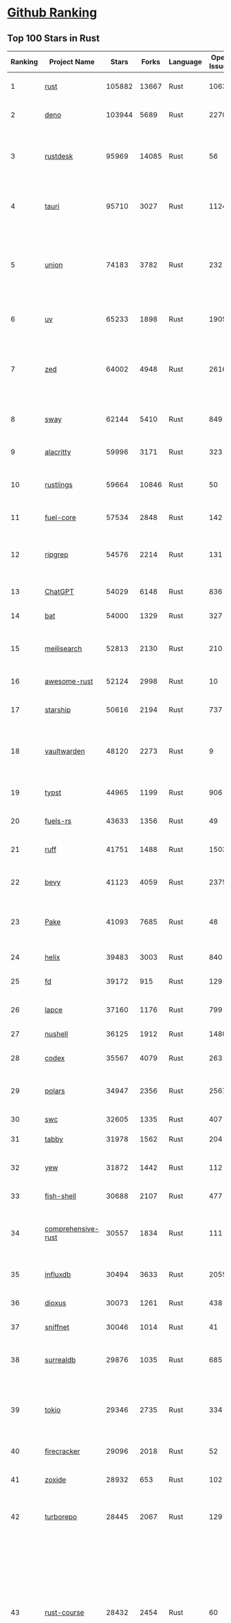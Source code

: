 [Github Ranking](../README.md)
==========

## Top 100 Stars in Rust

| Ranking | Project Name | Stars | Forks | Language | Open Issues | Description | Last Commit |
| ------- | ------------ | ----- | ----- | -------- | ----------- | ----------- | ----------- |
| 1 | [rust](https://github.com/rust-lang/rust) | 105882 | 13667 | Rust | 10638 | Empowering everyone to build reliable and efficient software. | 2025-08-19T18:28:39Z |
| 2 | [deno](https://github.com/denoland/deno) | 103944 | 5689 | Rust | 2270 | A modern runtime for JavaScript and TypeScript. | 2025-08-19T15:24:19Z |
| 3 | [rustdesk](https://github.com/rustdesk/rustdesk) | 95969 | 14085 | Rust | 56 | An open-source remote desktop application designed for self-hosting, as an alternative to TeamViewer. | 2025-08-19T15:03:12Z |
| 4 | [tauri](https://github.com/tauri-apps/tauri) | 95710 | 3027 | Rust | 1124 | Build smaller, faster, and more secure desktop and mobile applications with a web frontend. | 2025-08-19T18:34:18Z |
| 5 | [union](https://github.com/unionlabs/union) | 74183 | 3782 | Rust | 232 | The trust-minimized, zero-knowledge bridging protocol, designed for censorship resistance, extremely high security, and usage in decentralized finance. | 2025-08-19T19:03:01Z |
| 6 | [uv](https://github.com/astral-sh/uv) | 65233 | 1898 | Rust | 1905 | An extremely fast Python package and project manager, written in Rust. | 2025-08-19T16:45:43Z |
| 7 | [zed](https://github.com/zed-industries/zed) | 64002 | 4948 | Rust | 2616 | Code at the speed of thought – Zed is a high-performance, multiplayer code editor from the creators of Atom and Tree-sitter. | 2025-08-19T18:54:20Z |
| 8 | [sway](https://github.com/FuelLabs/sway) | 62144 | 5410 | Rust | 849 | 🌴 Empowering everyone to build reliable and efficient smart contracts. | 2025-08-19T18:32:41Z |
| 9 | [alacritty](https://github.com/alacritty/alacritty) | 59996 | 3171 | Rust | 323 | A cross-platform, OpenGL terminal emulator. | 2025-08-17T12:13:34Z |
| 10 | [rustlings](https://github.com/rust-lang/rustlings) | 59664 | 10846 | Rust | 50 | :crab: Small exercises to get you used to reading and writing Rust code! | 2025-08-18T10:01:40Z |
| 11 | [fuel-core](https://github.com/FuelLabs/fuel-core) | 57534 | 2848 | Rust | 142 | Rust full node implementation of the Fuel v2 protocol. | 2025-08-15T12:16:46Z |
| 12 | [ripgrep](https://github.com/BurntSushi/ripgrep) | 54576 | 2214 | Rust | 131 | ripgrep recursively searches directories for a regex pattern while respecting your gitignore | 2025-08-17T21:39:10Z |
| 13 | [ChatGPT](https://github.com/lencx/ChatGPT) | 54029 | 6148 | Rust | 836 | 🔮 ChatGPT Desktop Application (Mac, Windows and Linux) | 2024-08-29T17:58:11Z |
| 14 | [bat](https://github.com/sharkdp/bat) | 54000 | 1329 | Rust | 327 | A cat(1) clone with wings. | 2025-08-19T16:26:25Z |
| 15 | [meilisearch](https://github.com/meilisearch/meilisearch) | 52813 | 2130 | Rust | 210 | A lightning-fast search engine API bringing AI-powered hybrid search to your sites and applications. | 2025-08-19T15:15:27Z |
| 16 | [awesome-rust](https://github.com/rust-unofficial/awesome-rust) | 52124 | 2998 | Rust | 10 | A curated list of Rust code and resources. | 2025-08-17T08:06:05Z |
| 17 | [starship](https://github.com/starship/starship) | 50616 | 2194 | Rust | 737 | ☄🌌️  The minimal, blazing-fast, and infinitely customizable prompt for any shell! | 2025-08-19T13:03:23Z |
| 18 | [vaultwarden](https://github.com/dani-garcia/vaultwarden) | 48120 | 2273 | Rust | 9 | Unofficial Bitwarden compatible server written in Rust, formerly known as bitwarden_rs | 2025-08-14T16:05:54Z |
| 19 | [typst](https://github.com/typst/typst) | 44965 | 1199 | Rust | 906 | A new markup-based typesetting system that is powerful and easy to learn. | 2025-08-19T11:09:48Z |
| 20 | [fuels-rs](https://github.com/FuelLabs/fuels-rs) | 43633 | 1356 | Rust | 49 | Fuel Network Rust SDK | 2025-08-19T11:54:03Z |
| 21 | [ruff](https://github.com/astral-sh/ruff) | 41751 | 1488 | Rust | 1503 | An extremely fast Python linter and code formatter, written in Rust. | 2025-08-19T18:17:51Z |
| 22 | [bevy](https://github.com/bevyengine/bevy) | 41123 | 4059 | Rust | 2375 | A refreshingly simple data-driven game engine built in Rust | 2025-08-19T18:39:46Z |
| 23 | [Pake](https://github.com/tw93/Pake) | 41093 | 7685 | Rust | 48 | 🤱🏻 Turn any webpage into a desktop app with Rust.  🤱🏻 利用 Rust 轻松构建轻量级多端桌面应用 | 2025-08-16T16:16:42Z |
| 24 | [helix](https://github.com/helix-editor/helix) | 39483 | 3003 | Rust | 840 | A post-modern modal text editor. | 2025-08-19T15:57:23Z |
| 25 | [fd](https://github.com/sharkdp/fd) | 39172 | 915 | Rust | 129 | A simple, fast and user-friendly alternative to 'find' | 2025-08-12T12:43:40Z |
| 26 | [lapce](https://github.com/lapce/lapce) | 37160 | 1176 | Rust | 799 | Lightning-fast and Powerful Code Editor written in Rust | 2025-08-19T00:46:51Z |
| 27 | [nushell](https://github.com/nushell/nushell) | 36125 | 1912 | Rust | 1480 | A new type of shell | 2025-08-19T14:42:30Z |
| 28 | [codex](https://github.com/openai/codex) | 35567 | 4079 | Rust | 263 | Lightweight coding agent that runs in your terminal | 2025-08-19T19:03:09Z |
| 29 | [polars](https://github.com/pola-rs/polars) | 34947 | 2356 | Rust | 2567 | Dataframes powered by a multithreaded, vectorized query engine, written in Rust | 2025-08-19T15:45:55Z |
| 30 | [swc](https://github.com/swc-project/swc) | 32605 | 1335 | Rust | 407 | Rust-based platform for the Web | 2025-08-19T13:16:29Z |
| 31 | [tabby](https://github.com/TabbyML/tabby) | 31978 | 1562 | Rust | 204 | Self-hosted AI coding assistant | 2025-08-19T18:14:00Z |
| 32 | [yew](https://github.com/yewstack/yew) | 31872 | 1442 | Rust | 112 | Rust / Wasm framework for creating reliable and efficient web applications | 2025-08-19T12:10:41Z |
| 33 | [fish-shell](https://github.com/fish-shell/fish-shell) | 30688 | 2107 | Rust | 477 | The user-friendly command line shell. | 2025-08-18T12:11:38Z |
| 34 | [comprehensive-rust](https://github.com/google/comprehensive-rust) | 30557 | 1834 | Rust | 111 | This is the Rust course used by the Android team at Google. It provides you the material to quickly teach Rust. | 2025-08-13T07:15:53Z |
| 35 | [influxdb](https://github.com/influxdata/influxdb) | 30494 | 3633 | Rust | 2055 | Scalable datastore for metrics, events, and real-time analytics | 2025-08-19T14:04:07Z |
| 36 | [dioxus](https://github.com/DioxusLabs/dioxus) | 30073 | 1261 | Rust | 438 | Fullstack app framework for web, desktop, and mobile. | 2025-08-18T23:03:26Z |
| 37 | [sniffnet](https://github.com/GyulyVGC/sniffnet) | 30046 | 1014 | Rust | 41 | Comfortably monitor your Internet traffic 🕵️‍♂️ | 2025-08-19T10:16:13Z |
| 38 | [surrealdb](https://github.com/surrealdb/surrealdb) | 29876 | 1035 | Rust | 685 | A scalable, distributed, collaborative, document-graph database, for the realtime web | 2025-08-19T17:05:44Z |
| 39 | [tokio](https://github.com/tokio-rs/tokio) | 29346 | 2735 | Rust | 334 | A runtime for writing reliable asynchronous applications with Rust. Provides I/O, networking, scheduling, timers, ... | 2025-08-19T11:42:56Z |
| 40 | [firecracker](https://github.com/firecracker-microvm/firecracker) | 29096 | 2018 | Rust | 52 | Secure and fast microVMs for serverless computing. | 2025-08-19T14:50:10Z |
| 41 | [zoxide](https://github.com/ajeetdsouza/zoxide) | 28932 | 653 | Rust | 102 | A smarter cd command. Supports all major shells. | 2025-08-16T04:27:05Z |
| 42 | [turborepo](https://github.com/vercel/turborepo) | 28445 | 2067 | Rust | 129 | Build system optimized for JavaScript and TypeScript, written in Rust | 2025-08-18T22:58:57Z |
| 43 | [rust-course](https://github.com/sunface/rust-course) | 28432 | 2454 | Rust | 60 | “连续八年成为全世界最受喜爱的语言，无 GC 也无需手动内存管理、极高的性能和安全性、过程/OO/函数式编程、优秀的包管理、JS 未来基石" — 工作之余的第二语言来试试 Rust 吧。本书拥有全面且深入的讲解、生动贴切的示例、德芙般丝滑的内容，这可能是目前最用心的 Rust 中文学习教程 / Book  | 2025-07-08T03:48:57Z |
| 44 | [linera-protocol](https://github.com/linera-io/linera-protocol) | 28191 | 1869 | Rust | 484 | Main repository for the Linera protocol | 2025-08-19T17:43:55Z |
| 45 | [yazi](https://github.com/sxyazi/yazi) | 27627 | 587 | Rust | 40 | 💥 Blazing fast terminal file manager written in Rust, based on async I/O. | 2025-08-19T14:14:34Z |
| 46 | [iced](https://github.com/iced-rs/iced) | 27365 | 1349 | Rust | 315 | A cross-platform GUI library for Rust, inspired by Elm | 2025-08-19T06:06:36Z |
| 47 | [just](https://github.com/casey/just) | 27152 | 576 | Rust | 294 | 🤖 Just a command runner | 2025-08-18T15:54:46Z |
| 48 | [delta](https://github.com/dandavison/delta) | 27151 | 429 | Rust | 265 | A syntax-highlighting pager for git, diff, grep, and blame output | 2025-08-03T15:43:25Z |
| 49 | [egui](https://github.com/emilk/egui) | 26192 | 1827 | Rust | 822 | egui: an easy-to-use immediate mode GUI in Rust that runs on both web and native | 2025-08-16T09:16:20Z |
| 50 | [hyperfine](https://github.com/sharkdp/hyperfine) | 25908 | 415 | Rust | 42 | A command-line benchmarking tool | 2025-05-01T02:03:20Z |
| 51 | [zellij](https://github.com/zellij-org/zellij) | 25830 | 790 | Rust | 1173 | A terminal workspace with batteries included | 2025-08-19T09:10:45Z |
| 52 | [czkawka](https://github.com/qarmin/czkawka) | 25470 | 791 | Rust | 458 | Multi functional app to find duplicates, empty folders, similar images etc. | 2025-08-19T05:48:57Z |
| 53 | [qdrant](https://github.com/qdrant/qdrant) | 25374 | 1769 | Rust | 337 | Qdrant - High-performance, massive-scale Vector Database and Vector Search Engine for the next generation of AI. Also available in the cloud https://cloud.qdrant.io/ | 2025-08-19T17:03:41Z |
| 54 | [atuin](https://github.com/atuinsh/atuin) | 25334 | 688 | Rust | 351 | ✨ Magical shell history | 2025-08-18T09:49:45Z |
| 55 | [Rocket](https://github.com/rwf2/Rocket) | 25331 | 1611 | Rust | 55 | A web framework for Rust. | 2025-05-04T10:05:41Z |
| 56 | [pingora](https://github.com/cloudflare/pingora) | 24887 | 1461 | Rust | 143 | A library for building fast, reliable and evolvable network services. | 2025-08-15T20:35:33Z |
| 57 | [Rust](https://github.com/TheAlgorithms/Rust) | 24528 | 2431 | Rust | 3 |  All Algorithms implemented in Rust  | 2025-08-12T19:43:01Z |
| 58 | [hyperswitch](https://github.com/juspay/hyperswitch) | 24515 | 3930 | Rust | 690 | An open source payments switch written in Rust to make payments fast, reliable and affordable | 2025-08-19T17:16:00Z |
| 59 | [exa](https://github.com/ogham/exa) | 24094 | 661 | Rust | 196 | A modern replacement for ‘ls’. | 2024-09-24T15:18:09Z |
| 60 | [tools](https://github.com/rome/tools) | 23600 | 652 | Rust | 86 | Unified developer tools for JavaScript, TypeScript, and the web | 2023-09-04T08:42:49Z |
| 61 | [actix-web](https://github.com/actix/actix-web) | 23418 | 1769 | Rust | 190 | Actix Web is a powerful, pragmatic, and extremely fast web framework for Rust. | 2025-08-18T01:02:29Z |
| 62 | [anki](https://github.com/ankitects/anki) | 23201 | 2452 | Rust | 238 | Anki is a smart spaced repetition flashcard program | 2025-08-19T17:03:54Z |
| 63 | [difftastic](https://github.com/Wilfred/difftastic) | 22797 | 393 | Rust | 217 | a structural diff that understands syntax 🟥🟩 | 2025-08-16T11:23:55Z |
| 64 | [axum](https://github.com/tokio-rs/axum) | 22782 | 1229 | Rust | 51 | Ergonomic and modular web framework built with Tokio, Tower, and Hyper | 2025-08-19T17:03:48Z |
| 65 | [fnm](https://github.com/Schniz/fnm) | 21843 | 570 | Rust | 280 | 🚀 Fast and simple Node.js version manager, built in Rust | 2025-08-19T13:16:32Z |
| 66 | [chroma](https://github.com/chroma-core/chroma) | 21783 | 1720 | Rust | 223 | Open-source search and retrieval database for AI applications. | 2025-08-19T19:02:36Z |
| 67 | [tree-sitter](https://github.com/tree-sitter/tree-sitter) | 21735 | 2011 | Rust | 133 | An incremental parsing system for programming tools | 2025-08-19T08:26:42Z |
| 68 | [wezterm](https://github.com/wezterm/wezterm) | 21485 | 979 | Rust | 1255 | A GPU-accelerated cross-platform terminal emulator and multiplexer written by @wez and implemented in Rust | 2025-08-13T04:49:57Z |
| 69 | [coreutils](https://github.com/uutils/coreutils) | 21009 | 1520 | Rust | 339 | Cross-platform Rust rewrite of the GNU coreutils | 2025-08-17T09:11:30Z |
| 70 | [sonic](https://github.com/valeriansaliou/sonic) | 20937 | 604 | Rust | 64 | 🦔 Fast, lightweight & schema-less search backend. An alternative to Elasticsearch that runs on a few MBs of RAM. | 2025-01-06T21:19:17Z |
| 71 | [Graphite](https://github.com/GraphiteEditor/Graphite) | 20706 | 850 | Rust | 295 | An open source graphics editor for 2025: comprehensive 2D content creation tool suite for graphic design, digital art, and interactive real-time motion graphics — featuring node-based procedural editing | 2025-08-19T16:30:37Z |
| 72 | [biome](https://github.com/biomejs/biome) | 20600 | 674 | Rust | 272 | A toolchain for web projects, aimed to provide functionalities to maintain them. Biome offers formatter and linter, usable via CLI and LSP. | 2025-08-19T17:53:06Z |
| 73 | [RustPython](https://github.com/RustPython/RustPython) | 20420 | 1342 | Rust | 323 | A Python Interpreter written in Rust | 2025-08-18T09:15:45Z |
| 74 | [gitui](https://github.com/gitui-org/gitui) | 20379 | 640 | Rust | 195 | Blazing 💥 fast terminal-ui for git written in rust 🦀 | 2025-08-18T04:24:04Z |
| 75 | [mdBook](https://github.com/rust-lang/mdBook) | 20167 | 1755 | Rust | 524 | Create book from markdown files. Like Gitbook but implemented in Rust | 2025-08-19T00:24:57Z |
| 76 | [vector](https://github.com/vectordotdev/vector) | 20143 | 1827 | Rust | 1941 | A high-performance observability data pipeline. | 2025-08-19T18:31:48Z |
| 77 | [slint](https://github.com/slint-ui/slint) | 20059 | 720 | Rust | 724 | Slint is an open-source declarative GUI toolkit to build native user interfaces for Rust, C++, JavaScript, or Python apps. | 2025-08-19T13:05:50Z |
| 78 | [gleam](https://github.com/gleam-lang/gleam) | 20055 | 848 | Rust | 167 | ⭐️ A friendly language for building type-safe, scalable systems! | 2025-08-19T18:42:30Z |
| 79 | [wasmer](https://github.com/wasmerio/wasmer) | 19957 | 909 | Rust | 223 | 🚀 Fast, secure, lightweight containers based on WebAssembly | 2025-08-19T15:52:49Z |
| 80 | [xi-editor](https://github.com/xi-editor/xi-editor) | 19834 | 704 | Rust | 135 | A modern editor with a backend written in Rust. | 2024-03-19T00:11:37Z |
| 81 | [neon](https://github.com/neondatabase/neon) | 19461 | 751 | Rust | 285 | Neon: Serverless Postgres. We separated storage and compute to offer autoscaling, code-like database branching, and scale to zero. | 2025-08-15T15:23:32Z |
| 82 | [Bend](https://github.com/HigherOrderCO/Bend) | 18939 | 469 | Rust | 95 | A massively parallel, high-level programming language | 2025-06-03T17:36:56Z |
| 83 | [leptos](https://github.com/leptos-rs/leptos) | 18914 | 783 | Rust | 94 | Build fast web applications with Rust. | 2025-08-19T04:18:39Z |
| 84 | [jj](https://github.com/jj-vcs/jj) | 18859 | 645 | Rust | 556 | A Git-compatible VCS that is both simple and powerful | 2025-08-19T17:49:08Z |
| 85 | [goose](https://github.com/block/goose) | 18853 | 1621 | Rust | 251 | an open source, extensible AI agent that goes beyond code suggestions - install, execute, edit, and test with any LLM | 2025-08-19T19:02:40Z |
| 86 | [relay](https://github.com/facebook/relay) | 18827 | 1867 | Rust | 596 | Relay is a JavaScript framework for building data-driven React applications. | 2025-08-19T08:18:40Z |
| 87 | [cube](https://github.com/cube-js/cube) | 18800 | 1876 | Rust | 641 | 📊 Cube’s universal semantic layer platform is the next evolution of OLAP technology for AI, BI, spreadsheets, and embedded analytics | 2025-08-19T18:19:52Z |
| 88 | [spotify-tui](https://github.com/Rigellute/spotify-tui) | 18442 | 555 | Rust | 273 | Spotify for the terminal written in Rust 🚀 | 2024-04-04T15:03:12Z |
| 89 | [mise](https://github.com/jdx/mise) | 18425 | 605 | Rust | 25 | dev tools, env vars, task runner | 2025-08-19T11:21:46Z |
| 90 | [candle](https://github.com/huggingface/candle) | 17881 | 1188 | Rust | 445 | Minimalist ML framework for Rust | 2025-08-18T21:08:34Z |
| 91 | [RustScan](https://github.com/bee-san/RustScan) | 17794 | 1181 | Rust | 30 | 🤖 The Modern Port Scanner 🤖 | 2025-08-15T09:19:39Z |
| 92 | [universal-android-debloater](https://github.com/0x192/universal-android-debloater) | 17618 | 907 | Rust | 465 | Cross-platform GUI written in Rust using ADB to debloat non-rooted android devices. Improve your privacy, the security and battery life of your device. | 2024-08-02T16:16:12Z |
| 93 | [SpacetimeDB](https://github.com/clockworklabs/SpacetimeDB) | 17325 | 592 | Rust | 478 | Multiplayer at the speed of light | 2025-08-19T18:11:10Z |
| 94 | [hurl](https://github.com/Orange-OpenSource/hurl) | 17099 | 659 | Rust | 194 | Hurl, run and test HTTP requests with plain text. | 2025-08-19T18:49:40Z |
| 95 | [ruffle](https://github.com/ruffle-rs/ruffle) | 17088 | 905 | Rust | 5492 | A Flash Player emulator written in Rust | 2025-08-19T15:44:20Z |
| 96 | [eza](https://github.com/eza-community/eza) | 16902 | 307 | Rust | 217 | A modern alternative to ls | 2025-08-12T09:25:19Z |
| 97 | [wasmtime](https://github.com/bytecodealliance/wasmtime) | 16764 | 1478 | Rust | 737 | A lightweight WebAssembly runtime that is fast, secure, and standards-compliant | 2025-08-19T19:02:27Z |
| 98 | [diem](https://github.com/diem/diem) | 16694 | 2581 | Rust | 357 | Diem’s mission is to build a trusted and innovative financial network that empowers people and businesses around the world. | 2025-08-19T15:34:33Z |
| 99 | [pyxel](https://github.com/kitao/pyxel) | 16582 | 893 | Rust | 11 | A retro game engine for Python | 2025-08-18T08:53:13Z |
| 100 | [book](https://github.com/rust-lang/book) | 16530 | 3741 | Rust | 190 | The Rust Programming Language | 2025-08-02T01:33:35Z |

